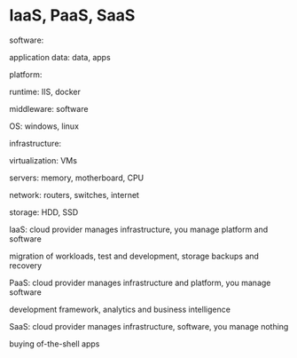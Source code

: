 # IaaS, PaaS, SaaS

software:

application data: data, apps

platform:

runtime: IIS, docker

middleware: software

OS: windows, linux

infrastructure:

virtualization: VMs

servers: memory, motherboard, CPU

network: routers, switches, internet

storage: HDD, SSD

IaaS: cloud provider manages infrastructure, you manage platform and software

migration of workloads, test and development, storage backups and recovery

PaaS: cloud provider manages infrastructure and platform, you manage software

development framework, analytics and business intelligence

SaaS: cloud provider manages infrastructure, software, you manage nothing

buying of-the-shell apps